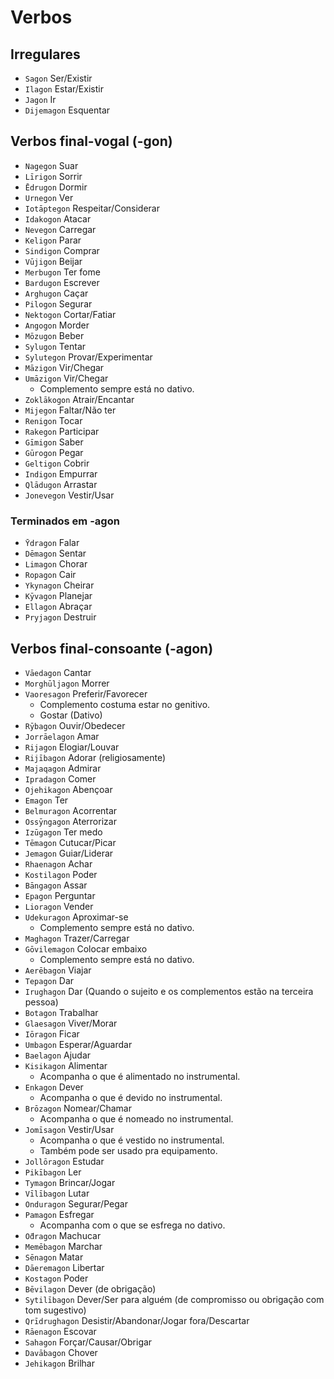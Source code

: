 # Verbos

## Irregulares

-   `Sagon` Ser/Existir
-   `Ilagon` Estar/Existir
-   `Jagon` Ir
-   `Dijemagon` Esquentar

## Verbos final-vogal (-gon)

-   `Nagegon` Suar
-   `Līrigon` Sorrir
-   `Ēdrugon` Dormir
-   `Urnegon` Ver
-   `Iotāptegon` Respeitar/Considerar
-   `Idakogon` Atacar
-   `Nevegon` Carregar
-   `Keligon` Parar
-   `Sindigon` Comprar
-   `Vūjigon` Beijar
-   `Merbugon` Ter fome
-   `Bardugon` Escrever
-   `Arghugon` Caçar
-   `Pilogon` Segurar
-   `Nektogon` Cortar/Fatiar
-   `Angogon` Morder
-   `Mōzugon` Beber
-   `Sylugon` Tentar
-   `Sylutegon` Provar/Experimentar
-   `Māzigon` Vir/Chegar
-   `Umāzigon` Vir/Chegar
    -   Complemento sempre está no dativo.
-   `Zoklākogon` Atrair/Encantar
-   `Mijegon` Faltar/Não ter
-   `Renigon` Tocar
-   `Rakegon` Participar
-   `Gīmigon` Saber
-   `Gūrogon` Pegar
-   `Geltigon` Cobrir
-   `Indigon` Empurrar
-   `Qlādugon` Arrastar
-   `Jonevegon` Vestir/Usar

### Terminados em -agon

-   `Ȳdragon` Falar
-   `Dēmagon` Sentar
-   `Limagon` Chorar
-   `Ropagon` Cair
-   `Ykynagon` Cheirar
-   `Kȳvagon` Planejar
-   `Ellagon` Abraçar
-   `Pryjagon` Destruir

## Verbos final-consoante (-agon)

-   `Vāedagon` Cantar
-   `Morghūljagon` Morrer
-   `Vaoresagon` Preferir/Favorecer
    -   Complemento costuma estar no genitivo.
    -   Gostar (Dativo)
-   `Rȳbagon` Ouvir/Obedecer
-   `Jorrāelagon` Amar
-   `Rijagon` Elogiar/Louvar
-   `Rijībagon` Adorar (religiosamente)
-   `Majaqagon` Admirar
-   `Ipradagon` Comer
-   `Ojehikagon` Abençoar
-   `Emagon` Ter
-   `Belmuragon` Acorrentar
-   `Ossȳngagon` Aterrorizar
-   `Izūgagon` Ter medo
-   `Tēmagon` Cutucar/Picar
-   `Jemagon` Guiar/Liderar
-   `Rhaenagon` Achar
-   `Kostilagon` Poder
-   `Bāngagon` Assar
-   `Epagon` Perguntar
-   `Lioragon` Vender
-   `Udekuragon` Aproximar-se
    -   Complemento sempre está no dativo.
-   `Maghagon` Trazer/Carregar
-   `Gōvilemagon` Colocar embaixo
    -   Complemento sempre está no dativo.
-   `Aerēbagon` Viajar
-   `Tepagon` Dar
-   `Irughagon` Dar (Quando o sujeito e os complementos estão na terceira pessoa)
-   `Botagon` Trabalhar
-   `Glaesagon` Viver/Morar
-   `Iōragon` Ficar
-   `Umbagon` Esperar/Aguardar
-   `Baelagon` Ajudar
-   `Kisikagon` Alimentar
    -   Acompanha o que é alimentado no instrumental.
-   `Enkagon` Dever
    -   Acompanha o que é devido no instrumental.
-   `Brōzagon` Nomear/Chamar
    -   Acompanha o que é nomeado no instrumental.
-   `Jomīsagon` Vestir/Usar
    -   Acompanha o que é vestido no instrumental.
    -   Também pode ser usado pra equipamento.
-   `Jollōragon` Estudar
-   `Pikībagon` Ler
-   `Tymagon` Brincar/Jogar
-   `Vīlībagon` Lutar
-   `Onduragon` Segurar/Pegar
-   `Pamagon` Esfregar
    -   Acompanha com o que se esfrega no dativo.
-   `О̄dragon` Machucar
-   `Memēbagon` Marchar
-   `Sēnagon` Matar
-   `Dāeremagon` Libertar
-   `Kostagon` Poder
-   `Bēvilagon` Dever (de obrigação)
-   `Sytilībagon` Dever/Ser para alguém (de compromisso ou obrigação com tom sugestivo)
-   `Qrīdrughagon` Desistir/Abandonar/Jogar fora/Descartar
-   `Rāenagon` Escovar
-   `Sahagon` Forçar/Causar/Obrigar
-   `Davābagon` Chover
-   `Jehikagon` Brilhar
